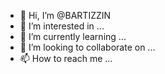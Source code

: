- 👋 Hi, I’m @BARTIZZIN
- 👀 I’m interested in ...
- 🌱 I’m currently learning ...
- 💞️ I’m looking to collaborate on ...
- 📫 How to reach me ...

<!---
BARTIZZIN/BARTIZZIN is a ✨ special ✨ repository because its `README.md` (this file) appears on your GitHub profile.
You can click the Preview link to take a look at your changes.
--->
